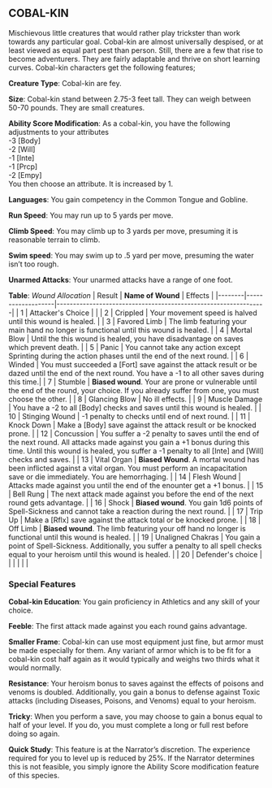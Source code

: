 ## COBAL-KIN
Mischievous little creatures that would rather play trickster than work towards any particular goal. Cobal-kin are almost universally despised, or at least viewed as equal part pest than person. Still, there are a few that rise to become adventurers. They are fairly adaptable and thrive on short learning curves. Cobal-kin characters get the following features;

**Creature Type**: Cobal-kin are fey.

**Size**: Cobal-kin stand between 2.75-3 feet tall. They can weigh between 50-70 pounds. They are small creatures.

**Ability Score Modification**: As a cobal-kin, you have the following adjustments to your attributes  
-3 [Body]  
-2 [Will]  
-1 [Inte]  
-1 [Prcp]  
-2 [Empy]  
You then choose an attribute. It is increased by 1.

**Languages**: You gain competency in the Common Tongue and Gobline.

**Run Speed**: You may run up to 5 yards per move.

**Climb Speed**: You may climb up to 3 yards per move, presuming it is reasonable terrain to climb.

**Swim speed**: You may swim up to .5 yard per move, presuming the water isn’t too rough.

**Unarmed Attacks**: Your unarmed attacks have a range of one foot.

**Table**: *Wound Allocation*
| Result | **Name of Wound** | Effects                                                        |
|--------|-------------------|----------------------------------------------------------------|
|   1    | Attacker's Choice |                                                                |
|   2    | Crippled          | Your movement speed is halved until this wound is healed.      |
|   3    | Favored Limb      | The limb featuring your main hand no longer is functional until this wound is healed. |
|   4    | Mortal Blow       | Until the this wound is healed, you have disadvantage on saves which prevent death. |
|   5    | Panic       | You cannot take any action except Sprinting during the action phases until the end of the next round. |
|   6    | Winded            | You must succeeded a [Fort] save against the attack result or be dazed until the end of the next round. You have a -1 to all other saves during this time.|
|   7    | Stumble | **Biased wound**. Your are prone or vulnerable until the end of the round, your choice. If you already suffer from one, you must choose the other. |
|   8    | Glancing Blow     | No ill effects.                                     |
|   9    | Muscle Damage     | You have a -2 to all [Body] checks and saves until this wound is healed. |
|   10   | Stinging Wound    | -1 penalty to checks until end of next round. |
|   11   | Knock Down | Make a [Body] save against the attack result  or be knocked prone. |
|   12   | Concussion | You suffer a -2 penalty to saves until the end of the next round. All attacks made against you gain a +1 bonus during this time. Until this wound is healed, you suffer a -1 penalty to all [Inte] and [Will] checks and saves. |
|   13   | Vital Organ | **Biased Wound**. A mortal wound has been inflicted against a vital organ. You must perform an incapacitation save or die immediately. You are hemorrhaging. |
|   14   | Flesh Wound | Attacks made against you until the end of the enounter get a +1 bonus. |
|   15   | Bell Rung | The next attack made against you before the end of the next round gets advantage.  |
|   16   | Shock | **Biased wound**. You gain 1d6 points of Spell-Sickness and cannot take a reaction during the next round. |
|   17   | Trip Up           | Make a [Rflx] save against the attack total or be knocked prone.                                  |
|   18   | Off Limb | **Biased wound**. The limb featuring your off hand no longer is functional until this wound is healed. |
|   19   | Unaligned Chakras | You gain a point of Spell-Sickness. Additionally, you suffer a penalty to all spell checks equal to your heroism until this wound is healed. |
|   20   | Defender's choice |                                   |
|        |                                                |                                   |

### Special Features

**Cobal-kin Education**: You gain proficiency in Athletics and any skill of your choice.

**Feeble**: The first attack made against you each round gains advantage.

**Smaller Frame**: Cobal-kin can use most equipment just fine, but armor must be made especially for them. Any variant of armor which is to be fit for a cobal-kin cost half again as it would typically and weighs two thirds what it would normally.

**Resistance**: Your heroism bonus to saves against the effects of poisons and venoms is doubled. Additionally, you gain a bonus to defense against Toxic attacks (including Diseases, Poisons, and Venoms) equal to your heroism.

**Tricky**: When you perform a save, you may choose to gain a bonus equal to half of your level. If you do, you must complete a long or full rest before doing so again.

**Quick Study**: This feature is at the Narrator’s discretion. The experience required for you to level up is reduced by 25%. If the Narrator determines this is not feasible, you simply ignore the Ability Score modification feature of this species.
